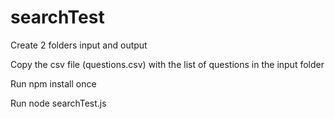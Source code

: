 # searchTest


Create 2 folders input and output

Copy the csv file (questions.csv) with the list of questions in the input folder

Run npm install once

Run node searchTest.js
